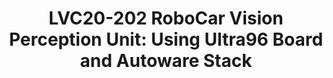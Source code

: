 ---
categories:
- lvc20
description: Autonomous vehicles are becoming a part of normal life as companies,
  universities and foundations are heavily investing in projects to aid its research
  and development. One such initiative that has taken up wide acceptance by the automotive
  community is Autoware Foundation. This project supports self-driving mobility and
  has been adopted by over 100 companies and 40 vehicles. 96Boards, Autoware Foundation
  and its members (Xilinx, AutoCore) have teamed up to design an Autonomous driving
  solution using a customized Ultra96 Board and the Autoware stack. Using a distributed
  system design we will demonstrate some of the key autonomous driving features, which
  will also have the potential to be deployed as an ADAS module.<br><br>The talk will
  describe in detail the design and implementation of the vision control unit of RoboCar
  covering the hardware, software features and performance capabilities. The vision
  perception unit performs the main perception tasks in autonomous driving including
  object detection, traffic light detection and self-parking. The algorithms and models
  are open source and have been implemented using Xilinx FPGAs on the Ultra96 boards.
  The design of the functional nodes in the autonomous vehicle is distributed in nature
  with the nodes talking to each other over a Distributed Data Service layer as a
  messaging middleware and a real-time kernel to coordinate the actions. We also demonstrate
  the capability of Ultra96 MPSoC technology to handle multiple channels of LVDS real
  time camera and the integration with the Lidar/Radar point cloud fusion to feed
  into the decision making unit of the overall system.<br><br>The presentation will
  also cover an Open source AI framework (XTA) used for object detection using Yolov3-tiny
  model. The details of image capture and algorithm processing of the vision perception
  pipeline will be presented along with the performance measurements in each phase
  of the pipeline. We will also be illustrating the ability of the stack to update
  the software components and designs through OTA. It is envisioned that the core
  AI engine will require regular updates with the latest training values; hence a
  built-in platform level mechanism supporting such capability is essential for real
  world deployment.
image: /assets/images/featured-images/lvc20/LVC20-202.png
session_id: LVC20-202
session_room: '[Track 1] IoT/Edge/Embedded'
session_slot:
  end_time: 2020-09-23 09:10
  start_time: 2020-09-23 08:45
session_speakers:
- speaker_bio: Ravikumar Chakaravarthy is an Executive at Xilinx Inc. He leads Open
    Source Software development at Xilinx including but not limited to Linux kernel,
    UBoot, OpenAMP, Xen, FreeRTOS, V4L, GStreamer, QEMU, Yocto, TVM/VTA, Autoware
    etc. He is currently leading AI/ML engines and acceleration stacks, System on
    Module solution stacks, Autonomous driving stacks, virtualization and container
    stack, VCU and multimedia software solutions, RFSoC, safety, security, platform
    management and driver development for Xilinx’s next generation MPSoC platforms.
    During two decades in the industry he has lead many projects in Embedded space
    spanning Data Centers, Storage, Aerospace and Defense, Wireless, Automotive, Multimedia
    and Imaging solutions.
  speaker_company: Xilinx Inc.
  speaker_image: http://avatars.sched.co/6/a8/10526819/avatar.jpg.320x320px.jpg?a13
  speaker_name: Ravikumar Chakaravarthy
  speaker_position: Sr Director Software
  speaker_role: attendee, speaker
session_track: Automotive
tag: session
tags: Automotive
title: 'LVC20-202 RoboCar Vision Perception Unit: Using Ultra96 Board and Autoware
  Stack'
---